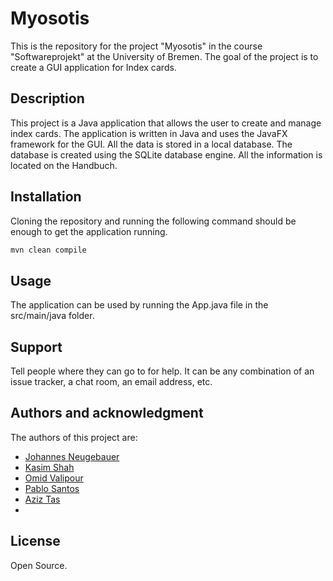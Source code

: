 # Myosotis

This is the repository for the project "Myosotis" in the course "Softwareprojekt" at the University of Bremen.
The goal of the project is to create a GUI application for Index cards.

## Description
This project is a Java application that allows the user to create and manage index cards. The application is written in Java and uses the JavaFX framework for the GUI.
All the data is stored in a local database. The database is created using the SQLite database engine.
All the information is located on the Handbuch.

## Installation
Cloning the repository and running the following command should be enough to get the application running.
```bash
mvn clean compile
```

## Usage
The application can be used by running the App.java file in the src/main/java folder.

## Support
Tell people where they can go to for help. It can be any combination of an issue tracker, a chat room, an email address, etc.

## Authors and acknowledgment
The authors of this project are:
- [Johannes Neugebauer](jo_ne@uni-bremen.de)
- [Kasim Shah](kasim1@uni-bremen.de)
- [Omid Valipour](omid1@uni-bremen.de)
- [Pablo Santos](pablo2@uni-bremen.de)
- [Aziz Tas](aziz1@uni-bremen.de)
- 
## License
Open Source.